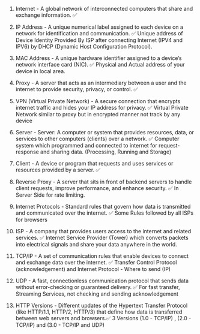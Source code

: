 
1. Internet - A global network of interconnected computers that share and exchange information. ✅

2. IP Address - A unique numerical label assigned to each device on a network for identification and communication. ✅
Unique address of Device Identity Provided By ISP after connecting Internet (IPV4 and IPV6) by DHCP (Dynamic Host Configuration Protocol).

3. MAC Address - A unique hardware identifier assigned to a device’s network interface card (NIC). ✅
Physical and Actual address of your device in local area.

4. Proxy - A server that acts as an intermediary between a user and the internet to provide security, privacy, or control. ✅

5. VPN (Virtual Private Network) - A secure connection that encrypts internet traffic and hides your IP address for privacy. ✅ Virtual Private Network similar to proxy but in encrypted manner not track by any device

6. Server - Server: A computer or system that provides resources, data, or services to other computers (clients) over a network. ✅
Computer system which programmed and connected to internet for request-response and sharing data.
(Processing, Running and Storage)

7. Client - A device or program that requests and uses services or resources provided by a server. ✅

8. Reverse Proxy - A server that sits in front of backend servers to handle client requests, improve performance, and enhance security. ✅
In Server Side for rate limiting.

9. Internet Protocols - Standard rules that govern how data is transmitted and communicated over the internet. ✅
Some Rules followed by all ISPs for browsers

10. ISP - A company that provides users access to the internet and related services. ✅
Internet Service Provider (Tower) which converts packets into electrical signals and share your data anywhere in the world.

11. TCP/IP - A set of communication rules that enable devices to connect and exchange data over the internet. ✅
Transfer Control Protocol (acknowledgement) and Internet Protocol - Where to send (IP)

12. UDP - A fast, connectionless communication protocol that sends data without error-checking or guaranteed delivery. ✅
For fast transfer, Streaming Services, not checking and sending acknowledgement

13. HTTP Versions - Different updates of the Hypertext Transfer Protocol (like HTTP/1.1, HTTP/2, HTTP/3) that define how data is transferred between web servers and browsers.✅
3 Versions (1.0 - TCP/IP) , (2.0 - TCP/IP) and (3.0 - TCP/IP and UDP)